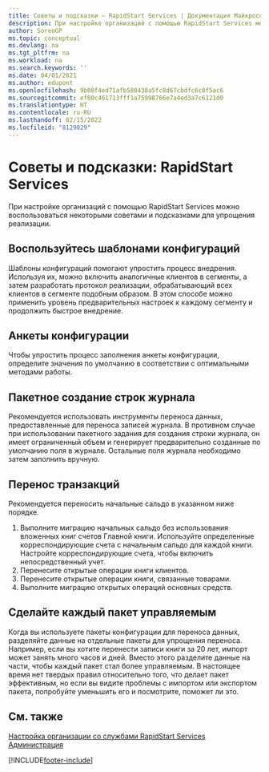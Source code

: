 ```yaml
---
title: Советы и подсказки — RapidStart Services | Документация Майкрософт
description: При настройке организаций с помощью RapidStart Services можно воспользоваться некоторыми советами и подсказками для упрощения реализации.
author: SorenGP
ms.topic: conceptual
ms.devlang: na
ms.tgt_pltfrm: na
ms.workload: na
ms.search.keywords: ''
ms.date: 04/01/2021
ms.author: edupont
ms.openlocfilehash: 9b08f4ed71afb580438a5fc8d67cbdfc6c0f5ac6
ms.sourcegitcommit: ef80c461713fff1a75998766e7a4ed3a7c6121d0
ms.translationtype: HT
ms.contentlocale: ru-RU
ms.lasthandoff: 02/15/2022
ms.locfileid: "8129029"
---
```

# <a name="tips-and-tricks-rapidstart-services"></a>Советы и подсказки: RapidStart Services

При настройке организаций с помощью RapidStart Services можно воспользоваться некоторыми советами и подсказками для упрощения реализации.  

## <a name="take-advantage-of-configuration-templates"></a>Воспользуйтесь шаблонами конфигураций

Шаблоны конфигураций помогают упростить процесс внедрения. Используя их, можно включить аналогичные клиентов в сегменты, а затем разработать протокол реализации, обрабатывающий всех клиентов в сегменте подобным образом. В этом способе можно применить уровень предварительных настроек к каждому сегменту и продолжить быстрое внедрение.  

## <a name="configuration-questionnaires"></a>Анкеты конфигурации

Чтобы упростить процесс заполнения анкеты конфигурации, определите значения по умолчанию в соответствии с оптимальными методами работы.  

## <a name="batch-creation-of-journal-lines"></a>Пакетное создание строк журнала

Рекомендуется использовать инструменты переноса данных, предоставленные для переноса записей журнала. В противном случае при использовании пакетного задания для создания строки журнала, он имеет ограниченный объем и генерирует предварительно созданные по умолчанию поля в журнале. Остальные поля журнала необходимо затем заполнить вручную.  

## <a name="migrating-transactions"></a>Перенос транзакций

Рекомендуется переносить начальные сальдо в указанном ниже порядке. <!--Be aware that you cannot insert ledger entries directly. Instead you must use journals to post the journal lines-->

1. Выполните миграцию начальных сальдо без использования вложенных книг счетов Главной книги. Используйте определенные корреспондирующие счета с начальным сальдо для каждой книги. Настройте корреспондирующие счета, чтобы включить непосредственный учет.  
2. Перенесите открытые операции книги клиентов.  <!--work on these-->
3. Перенесите открытые операции книги, связанные товарами.  
4. Выполните миграцию открытых операций основных средств.  

## <a name="make-each-package-manageable"></a>Сделайте каждый пакет управляемым

Когда вы используете пакеты конфигурации для переноса данных, разделяйте данные на отдельные пакеты для упрощения переноса. Например, если вы хотите перенести записи книги за 20 лет, импорт может занять много часов и дней. Вместо этого разделите данные на части, чтобы каждый пакет стал более управляемым. В настоящее время нет твердых правил относительно того, что делает пакет эффективным, но если вы видите проблемы с импортом или экспортом пакета, попробуйте уменьшить его и посмотрите, поможет ли это.  

## <a name="see-also"></a>См. также

[Настройка организации со службами RapidStart Services](admin-set-up-a-company-with-rapidstart.md)  
[Администрация](admin-setup-and-administration.md)  


[!INCLUDE[footer-include](includes/footer-banner.md)]
